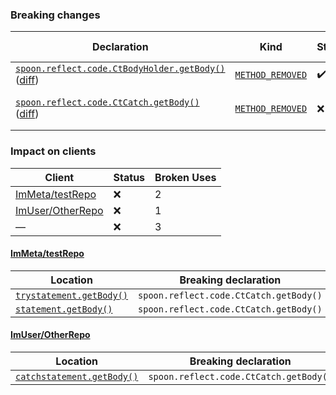 ### Breaking changes
Declaration | Kind | Status | Impacted clients | Broken Uses
----------- | ---- | ------ | ---------------- | -----------
[`spoon.reflect.code.CtBodyHolder.getBody()`](https://github.com/spoon/spoon/blob/main//src/main/CtCatch.java) ([diff](https://github.com/spoon/spoon/blob/main//src/main/CtCatch.java)) | [`METHOD_REMOVED`]() | :heavy_check_mark: | None | None
[`spoon.reflect.code.CtCatch.getBody()`](https://github.com/spoon/spoon/blob/main//src/main/CtCatch.java) ([diff](https://github.com/spoon/spoon/blob/main//src/main/CtCatch.java)) | [`METHOD_REMOVED`]() | :x: | 2 ([ImMeta/testRepo](https://github.com/ImMeta/testRepo), [ImUser/OtherRepo](https://github.com/ImUser/OtherRepo)) | 3

### Impact on clients
Client | Status | Broken Uses
------ | ------ | -----------
[ImMeta/testRepo](https://github.com/ImMeta/testRepo) | :x: | 2
[ImUser/OtherRepo](https://github.com/ImUser/OtherRepo) | :x: | 1
— | :x: | 3

#### [ImMeta/testRepo](https://github.com/ImMeta/testRepo)
Location | Breaking declaration | Kind | Use Type
-------- | -------------------- | ---- | --------
[`trystatement.getBody()`](https://github.com/ImMeta/testRepo/src/main.java) | `spoon.reflect.code.CtCatch.getBody()` | `METHOD_REMOVED` | `METHOD_INVOCATION`
[`statement.getBody()`](https://github.com/ImMeta/testRepo/src/index.java) | `spoon.reflect.code.CtCatch.getBody()` | `METHOD_REMOVED` | `METHOD_INVOCATION`

#### [ImUser/OtherRepo](https://github.com/ImUser/OtherRepo)
Location | Breaking declaration | Kind | Use Type
-------- | -------------------- | ---- | --------
[`catchstatement.getBody()`](https://github.com/ImUser/OtherRepo/src/index.java) | `spoon.reflect.code.CtCatch.getBody()` | `METHOD_REMOVED` | `METHOD_INVOCATION`
